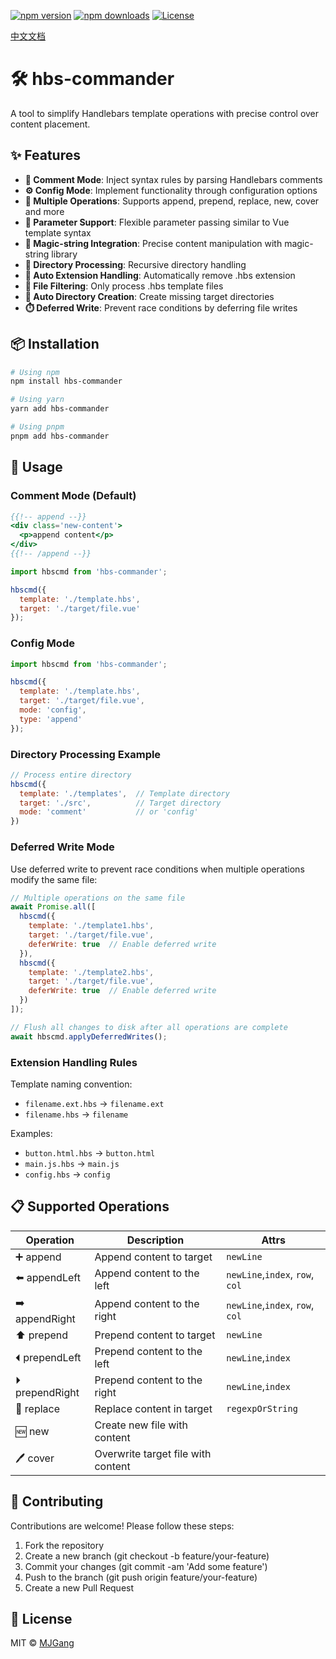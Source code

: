 [![npm version](https://img.shields.io/npm/v/hbs-commander.svg?style=flat-square)](https://www.npmjs.com/package/hbs-commander)
[![npm downloads](https://img.shields.io/npm/dm/hbs-commander.svg?style=flat-square)](https://npm-stat.com/charts.html?package=hbs-commander)
[![License](https://img.shields.io/npm/l/hbs-commander.svg?style=flat-square)](https://github.com/MJGang/hbs-commander/blob/main/LICENSE)

[中文文档](README_ZH.md)

# 🛠️ hbs-commander

A tool to simplify Handlebars template operations with precise control over content placement.

## ✨ Features

- **📝 Comment Mode**: Inject syntax rules by parsing Handlebars comments
- **⚙️ Config Mode**: Implement functionality through configuration options
- **🔧 Multiple Operations**: Supports append, prepend, replace, new, cover and more
- **🎯 Parameter Support**: Flexible parameter passing similar to Vue template syntax
- **🧙 Magic-string Integration**: Precise content manipulation with magic-string library
- **📁 Directory Processing**: Recursive directory handling
- **🔄 Auto Extension Handling**: Automatically remove .hbs extension
- **🚫 File Filtering**: Only process .hbs template files
- **📂 Auto Directory Creation**: Create missing target directories
- **⏱️ Deferred Write**: Prevent race conditions by deferring file writes

## 📦 Installation

```bash
# Using npm
npm install hbs-commander

# Using yarn 
yarn add hbs-commander

# Using pnpm
pnpm add hbs-commander
```

## 🚀 Usage

### Comment Mode (Default)

```hbs
{{!-- append --}}
<div class='new-content'>
  <p>append content</p>
</div>
{{!-- /append --}}
```

```javascript
import hbscmd from 'hbs-commander';

hbscmd({
  template: './template.hbs',
  target: './target/file.vue'
});
```

### Config Mode

```javascript
import hbscmd from 'hbs-commander';

hbscmd({
  template: './template.hbs',
  target: './target/file.vue',
  mode: 'config',
  type: 'append'
});
```

### Directory Processing Example

```javascript
// Process entire directory
hbscmd({
  template: './templates',  // Template directory
  target: './src',          // Target directory
  mode: 'comment'           // or 'config'
})
```

### Deferred Write Mode

Use deferred write to prevent race conditions when multiple operations modify the same file:

```javascript
// Multiple operations on the same file
await Promise.all([
  hbscmd({
    template: './template1.hbs',
    target: './target/file.vue',
    deferWrite: true  // Enable deferred write
  }),
  hbscmd({
    template: './template2.hbs',
    target: './target/file.vue',
    deferWrite: true  // Enable deferred write
  })
]);

// Flush all changes to disk after all operations are complete
await hbscmd.applyDeferredWrites();
```

### Extension Handling Rules

Template naming convention:

- `filename.ext.hbs` → `filename.ext`
- `filename.hbs` → `filename`

Examples:

- `button.html.hbs` → `button.html`
- `main.js.hbs` → `main.js`
- `config.hbs` → `config`

## 📋 Supported Operations

| Operation | Description | Attrs |
|-----------|-------------|--------|
| ➕ append    | Append content to target | `newLine` |
| ⬅️ appendLeft | Append content to the left | `newLine`,`index`, `row`, `col` |
| ➡️ appendRight | Append content to the right | `newLine`,`index`, `row`, `col` |
| ⬆️ prepend   | Prepend content to target | `newLine` |
| ⏴ prependLeft | Prepend content to the left | `newLine`,`index` |
| ⏵ prependRight | Prepend content to the right | `newLine`,`index` |
| 🔄 replace   | Replace content in target | `regexpOrString` |
| 🆕 new       | Create new file with content |  |
| 🖊️ cover     | Overwrite target file with content |  |

## 🤝 Contributing

Contributions are welcome! Please follow these steps:

1. Fork the repository
2. Create a new branch (git checkout -b feature/your-feature)
3. Commit your changes (git commit -am 'Add some feature')
4. Push to the branch (git push origin feature/your-feature)
5. Create a new Pull Request

## 📜 License

MIT © [MJGang](https://github.com/MJGang)
